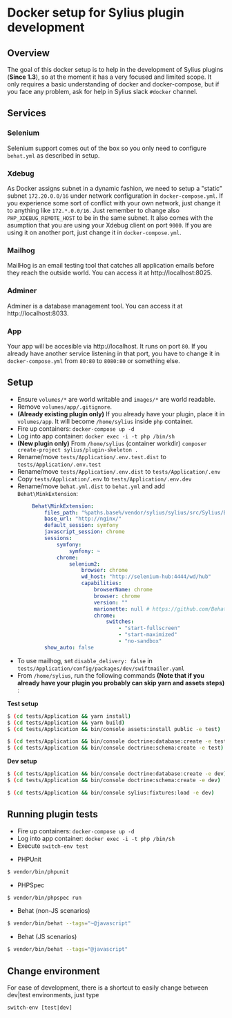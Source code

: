 # Docker setup for Sylius plugin development

## Overview

The goal of this docker setup is to help in the development of Sylius plugins (**Since 1.3**), so at the moment it has a very focused and limited scope. It only requires a basic understanding of docker and docker-compose, but if you face any problem, ask for help in Sylius slack `#docker` channel.

## Services

### Selenium
Selenium support comes out of the box so you only need to configure `behat.yml` as described in setup.

### Xdebug
As Docker assigns subnet in a dynamic fashion, we need to setup a "static" subnet `172.20.0.0/16` under network configuration in `docker-compose.yml`. If you experience some sort of conflict with your own network, just change it to anything like `172.*.0.0/16`. Just remember to change also `PHP_XDEBUG_REMOTE_HOST` to be in the same subnet. It also comes with the asumption that you are using your Xdebug client on port `9000`. If you are using it on another port, just change it in `docker-compose.yml`.

### Mailhog
MailHog is an email testing tool that catches all application emails before they reach the outside world. You can access it at http://localhost:8025.

### Adminer
Adminer is a database management tool. You can access it at http://localhost:8033.

### App
Your app will be accesible via http://localhost. It runs on port `80`. If you already have another service listening in that port, you have to change it in `docker-compose.yml` from `80:80` to `8080:80` or something else.

## Setup
* Ensure `volumes/*` are world writable and `images/*` are world readable.
* Remove `volumes/app/.gitignore`.
* **(Already existing plugin only)** If you already have your plugin, place it in `volumes/app`. It will become `/home/sylius` inside `php` container.
* Fire up containers: `docker-compose up -d`
* Log into app container: `docker exec -i -t php /bin/sh`
* **(New plugin only)** From `/home/sylius` (container workdir) `composer create-project sylius/plugin-skeleton .`
* Rename/move `tests/Application/.env.test.dist` to `tests/Application/.env.test`
* Rename/move `tests/Application/.env.dist` to `tests/Application/.env`
* Copy `tests/Application/.env` to `tests/Application/.env.dev`
* Rename/move `behat.yml.dist` to `behat.yml` and add `Behat\MinkExtension`:
```yaml
        Behat\MinkExtension:
            files_path: "%paths.base%/vendor/sylius/sylius/src/Sylius/Behat/Resources/fixtures/"
            base_url: "http://nginx/"
            default_session: symfony
            javascript_session: chrome
            sessions:
                symfony:
                    symfony: ~
                chrome:
                    selenium2:
                        browser: chrome
                        wd_host: "http://selenium-hub:4444/wd/hub"
                        capabilities:
                            browserName: chrome
                            browser: chrome
                            version: ""
                            marionette: null # https://github.com/Behat/MinkExtension/pull/311
                            chrome:
                                switches:
                                    - "start-fullscreen"
                                    - "start-maximized"
                                    - "no-sandbox"
            show_auto: false
```
* To use mailhog, set `disable_delivery: false` in `tests/Application/config/packages/dev/swiftmailer.yaml`
* From `/home/sylius`, run the following commands **(Note that if you already have your plugin you probably can skip yarn and assets steps)** :

**Test setup**
```bash
$ (cd tests/Application && yarn install)
$ (cd tests/Application && yarn build)
$ (cd tests/Application && bin/console assets:install public -e test)

$ (cd tests/Application && bin/console doctrine:database:create -e test)
$ (cd tests/Application && bin/console doctrine:schema:create -e test)
```

**Dev setup**
```bash
$ (cd tests/Application && bin/console doctrine:database:create -e dev)
$ (cd tests/Application && bin/console doctrine:schema:create -e dev)

$ (cd tests/Application && bin/console sylius:fixtures:load -e dev)
```

## Running plugin tests

* Fire up containers: `docker-compose up -d`
* Log into app container: `docker exec -i -t php /bin/sh`
* Execute `switch-env test`

- PHPUnit

```bash
$ vendor/bin/phpunit
```

- PHPSpec

```bash
$ vendor/bin/phpspec run
```

- Behat (non-JS scenarios)

```bash
$ vendor/bin/behat --tags="~@javascript"
```

- Behat (JS scenarios)

```bash
$ vendor/bin/behat --tags="@javascript"
```

## Change environment

For ease of development, there is a shortcut to easily change between dev|test environments, just type

```
switch-env [test|dev]
```

